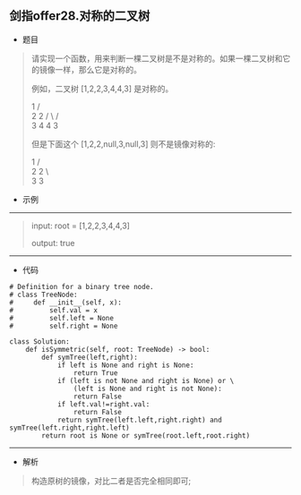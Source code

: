 剑指offer28.对称的二叉树
----------
 - 题目
>
>请实现一个函数，用来判断一棵二叉树是不是对称的。如果一棵二叉树和它的镜像一样，那么它是对称的。
>
>例如，二叉树 [1,2,2,3,4,4,3] 是对称的。
>
>    1
>   / \
>  2   2
> / \ / \
>3  4 4  3
>
>但是下面这个 [1,2,2,null,3,null,3] 则不是镜像对称的:
>
>    1
>   / \
>  2   2
>   \   \
>   3    3
>
>
 - 示例
 ----------
> input: root = [1,2,2,3,4,4,3]
> 
> output: true
 ----------
 - 代码
 >
>
    # Definition for a binary tree node.
    # class TreeNode:
    #     def __init__(self, x):
    #         self.val = x
    #         self.left = None
    #         self.right = None
    
    class Solution:
        def isSymmetric(self, root: TreeNode) -> bool:
            def symTree(left,right):
                if left is None and right is None:
                    return True
                if (left is not None and right is None) or \
                    (left is None and right is not None):
                    return False
                if left.val!=right.val:
                    return False
                return symTree(left.left,right.right) and symTree(left.right,right.left)
            return root is None or symTree(root.left,root.right)
  ----------
 - 解析
 > 
> 构造原树的镜像，对比二者是否完全相同即可;